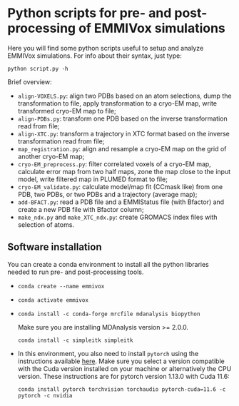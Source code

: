 # Python scripts for pre- and post-processing of EMMIVox simulations

Here you will find some python scripts useful to setup and analyze EMMIVox simulations. For info about their syntax, just type:

`python script.py -h`

Brief overview:
 * `align-VOXELS.py`: align two PDBs based on an atom selections, dump the transformation to file, apply transformation to a cryo-EM map, write transformed cryo-EM map to file;
 * `align-PDBs.py`: transform one PDB based on the inverse transformation read from file;
 * `align-XTC.py`: transform a trajectory in XTC format based on the inverse transformation read from file;
 * `map_registration.py`: align and resample a cryo-EM map on the grid of another cryo-EM map;
 * `cryo-EM_preprocess.py`: filter correlated voxels of a cryo-EM map, calculate error map from two half maps, zone the map close to the input model, write filtered map in PLUMED format to file;
 * `cryo-EM_validate.py`: calculate model/map fit (CCmask like) from one PDB, two PDBs, or two PDBs and a trajectory (average map);
 * `add-BFACT.py`: read a PDB file and a EMMIStatus file (with Bfactor) and create a new PDB file with Bfactor column;
 * `make_ndx.py` and `make_XTC_ndx.py`: create GROMACS index files with selection of atoms.

## **Software installation**

You can create a conda environment to install all the python libraries needed to run pre- and post-processing tools.

* `conda create --name emmivox`

* `conda activate emmivox`

* `conda install -c conda-forge mrcfile mdanalysis biopython`

   Make sure you are installing MDAnalysis version >= 2.0.0.

  `conda install -c simpleitk simpleitk`

* In this environment, you also need to install `pytorch` using the instructions available [here](https://pytorch.org).
  Make sure you select a version compatible with the Cuda version installed on your machine or alternatively the CPU version.
  These instructions are for pytorch version 1.13.0 with Cuda 11.6:

  `conda install pytorch torchvision torchaudio pytorch-cuda=11.6 -c pytorch -c nvidia`

